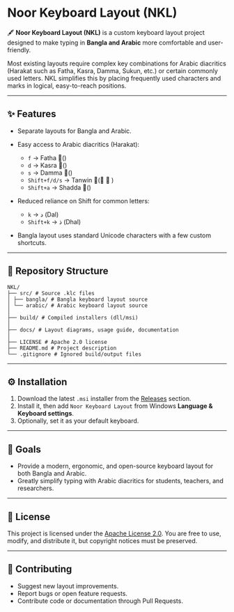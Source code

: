 # Noor Keyboard Layout (NKL)

🖋️ **Noor Keyboard Layout (NKL)** is a custom keyboard layout project designed to make typing in **Bangla and Arabic** more comfortable and user-friendly.

Most existing layouts require complex key combinations for Arabic diacritics (Harakat such as Fatha, Kasra, Damma, Sukun, etc.) or certain commonly used letters. NKL simplifies this by placing frequently used characters and marks in logical, easy-to-reach positions.

---

## ✨ Features

* Separate layouts for Bangla and Arabic.
* Easy access to Arabic diacritics (Harakat):

  * `f` → Fatha (َ)
  * `d` → Kasra (ِ)
  * `s` → Damma (ُ)
  * `Shift+f/d/s` → Tanwin (ً ٍ ٌ)
  * `Shift+a` → Shadda (ّ)
* Reduced reliance on Shift for common letters:

  * `k` → د (Dal)
  * `Shift+k` → ذ (Dhal)
* Bangla layout uses standard Unicode characters with a few custom shortcuts.

---

## 📂 Repository Structure

```
NKL/
├── src/ # Source .klc files
│ ├── bangla/ # Bangla keyboard layout source
│ └── arabic/ # Arabic keyboard layout source
│
├── build/ # Compiled installers (dll/msi)
│
├── docs/ # Layout diagrams, usage guide, documentation
│
├── LICENSE # Apache 2.0 license
├── README.md # Project description
└── .gitignore # Ignored build/output files
```

---

## ⚙️ Installation

1. Download the latest `.msi` installer from the [Releases](../../releases) section.
2. Install it, then add `Noor Keyboard Layout` from Windows **Language & Keyboard settings**.
3. Optionally, set it as your default keyboard.

---

## 🎯 Goals

* Provide a modern, ergonomic, and open-source keyboard layout for both Bangla and Arabic.
* Greatly simplify typing with Arabic diacritics for students, teachers, and researchers.

---

## 📜 License

This project is licensed under the [Apache License 2.0](LICENSE).
You are free to use, modify, and distribute it, but copyright notices must be preserved.

---

## 🤝 Contributing

* Suggest new layout improvements.
* Report bugs or open feature requests.
* Contribute code or documentation through Pull Requests.
